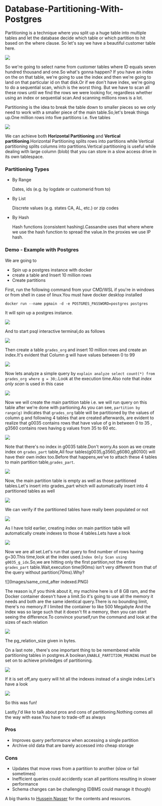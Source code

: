 # Database-Partitioning-With-Postgres
Partitioning is a technique where you split up a huge table into multiple tables and let the database decide which table or which partition to hit based on the where clause.
So let's say we have a beautiful customer table here.

![](Images/cst.PNG)

So we're going to select name from customer tables where ID equals seven hundred thousand and one.So what's gonna happen? If you have an index on the on that table, we're going to use the index and then we're going to land on that particular id on that disk.Or if we don't have index, we're going to do a sequential scan, which is the worst thing. But we have to scan all these rows until we find the rows we were looking for, regardless whether using an index or sequential scan.And scanning millions rows is a lot.

Partitioning is the idea to break the table down to smaller pieces so we only need to work with a smaller piece of the main table.So,let's break things up.One million rows into five partitions i.e. five tables

![](Images/partitioned.PNG)

We can achieve both **Horizontal Partitioning** and **Vertical partitioning**.Horizontal Partitioning splits rows into partitions while Vertical partitioning splits columns into partitions.Vertical partitioning is useful while dealing with large column (blob) that you can store in a slow access drive in its own tablespace.

### Partitioning Types
* By Range

  Dates, ids (e.g. by logdate or customerid from to)
* By List

  Discrete values (e.g. states CA, AL, etc.) or zip codes
* By Hash

  Hash functions (consistent hashing).Cassandre uses that where where we use the hash function to spread the value.In the proxies we use IP hash.

### Demo - Example with Postgres 
We are going to
* Spin up a postgres instance with docker
* create a table and Insert 10 million rows
* Create partitions

First, run the following command from your CMD/WSL if you're in windows or from shell in case of linux.You must have docker desktop installed

```
docker run --name pgmain -d -e POSTGRES_PASSWORD=postgres postgres
```

It will spin up a postgres instance.

![](Images/1.PNG)

And to start psql interactive terminal,do as follows

![](Images/2.PNG)

Then create a table `grades_org` and insert 10 million rows and create an index.It's evident that Column g will have values between 0 to 99

![](Images/3.PNG)

Now lets analyze a simple query by `explain analyze select count(*) from grades_org where g = 30;`.Look at the execution time.Also note that *index only scan* is used in this case

![](Images/q_on_grades_org.PNG)

Now we will create the main partition table i.e. we will run query on this table after we're done with partioning.As you can see, `partition by range(g)` indicates that `grades_org` table will be partitioned by the values of column g and following 4 tables that are created afterwards, are evident to realize that g0035 contains rows that have value of g in between 0 to 35 , g3560 contains rows having g values from 35 to 60 etc.

![](Images/p_table.PNG)

Note that there's no index in g0035 table.Don't worry.As soon as we create index on `grades_part` table,All four tables(g0035,g3560,g6080,g80100) will have their own index too.Before that happens,we've to attach these 4 tables to main partition table,`grades_part`.

![](Images/attach.PNG)

Now, the main partition table is empty as well as those partitioned tables.Let's insert into grades_part which will automatically insert into 4 partitioned tables as well

![](Images/insert1.PNG)

We can verify if the partitioned tables have really been populated or not

![](Images/insert2.PNG)

As I have told earlier, creating index on main partition table will automatically create indexes to those 4 tables.Lets have a look

![](Images/idx.PNG)

Now we are all set.Let's run that query to find number of rows having g=30.This time,look at the index used.`Index Only Scan using g0035_g_idx`.So,we are hitting only the first partition,not the entire `grades_part` table.Wait,execution time(90ms) isn't very different from that of the query without partition(70ms).Why?

![](Images/same_cmd_after indexed.PNG)

The reason is,if you think about it, my machine here is of 8 GB ram, and the Docker container doesn't have a limit.So it's going to use all the memory it needs and both are the same identical query.There is no bounding limit, there's no memory.If I limited the container to like 500 Megabyte And the index was so large such that it doesn't fit a memory, then you can start seeing the difference.To convince yourself,run the command and look at the sizes of each relation

![](Images/table_details.PNG)

The pg_relation_size given in bytes.

On a last note , there's one important thing to be remembered while partitioning tables in postgres.A boolean,`ENABLE_PARTITION_PRUNING` must be set on to achieve priviledges of partitioning.

![](Images/epp1.PNG)

If it is set off,any query will hit all the indexes instead of a single index.Let's have a look

![](Images/epp2.PNG)

So this was fun!

Lastly,I'd like to talk about pros and cons of partitioning.Nothing comes all the way with ease.You have to trade-off as  always
### Pros
* Improves query performance when accessing a single partition
* Archive old data that are barely accessed into cheap storage
### Cons
* Updates that move rows from a partition to another (slow or fail sometimes)
* Inefficient queries could accidently scan all partitions resulting in slower performance
* Schema changes can be challenging (DBMS could manage it though)

A big thanks to [Hussein Nasser](https://github.com/hnasr) for the contents and resources.


